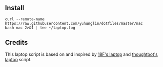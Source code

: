 ## Install
```
curl --remote-name https://raw.githubusercontent.com/yuhunglin/dotfiles/master/mac
bash mac 2>&1 | tee ~/laptop.log
```

## Credits
This laptop script is based on and inspired by [18F's
laptop](https://github.com/18F/laptop) and [thoughtbot's
laptop](https://github.com/thoughtbot/laptop) script.

